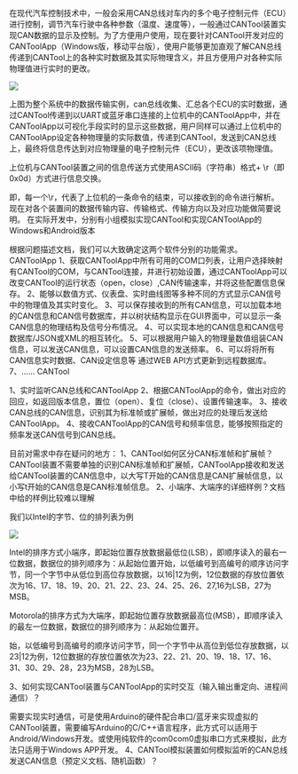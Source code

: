 在现代汽车控制技术中，一般会采用CAN总线对车内的多个电子控制元件（ECU）进行控制，调节汽车行驶中各种参数（温度、速度等），一般通过CANTool装置实现CAN数据的显示及控制。为了方便用户使用，现在要针对CANTool开发对应的CANToolApp（Windows版，移动平台版），使用户能够更加直观了解CAN总线传递到CANTool上的各种实时数据及其实际物理含义，并且方便用户对各种实际物理值进行实时的更改。

![](https://i.imgur.com/gKhwwrU.png)

上图为整个系统中的数据传输实例，can总线收集、汇总各个ECU的实时数据，通过CANTool传递到以UART或蓝牙串口连接的上位机中的CANToolApp中，并在CANToolApp以可视化手段实时的显示这些数据，用户同样可以通过上位机中的CANToolApp设定各种物理量的实际数值，传递到CANTool，发送到CAN总线上，最终将信息传达到对应物理量的电子控制元件（ECU），更改该项物理值。

上位机与CANTool装置之间的信息传送方式使用ASCII码（字符串）格式+ \r（即0x0d）方式进行信息交换。

即，每一个\r，代表了上位机的一条命令的结束，可以接收到的命令进行解析。
现在对各个装置间的数据传输内容、传输格式、传输方向以及对应功能做简要说明。
在实际开发中，分别有小组模拟实现CANTool和实现CANToolApp的Windows和Android版本

根据问题描述文档，我们可以大致确定这两个软件分别的功能需求。
CANToolApp
1、获取CANToolApp中所有可用的COM口列表，让用户选择映射有CANTool的COM，与CANTool连接，并进行初始设置，通过CANToolApp可以改变CANTool的运行状态（open，close）,CAN传输速率，并将这些配置信息保存。
2、能够以数值方式、仪表盘、实时曲线图等多种不同的方式显示CAN信号中的物理值及其实时变化。
3、可以保存接收到的所有CAN信息，可以加载本地的CAN信息和CAN信号数据库，并以树状结构显示在GUI界面中，可以显示一条CAN信息的物理结构及信号分布情况。
4、可以实现本地的CAN信息和CAN信号数据库/JSON或XML的相互转化。
5、可以根据用户输入的物理量数值组装CAN信息，可以发送CAN信息，可以设置CAN信息的发送频率。
6、可以将将所有CAN信息实时数据、CAN设定信息等 通过WEB API方式更新到远程数据库。
7、......
CANTool

1、实时监听CAN总线和CANToolApp
2、根据CANToolApp的命令，做出对应的回应，如返回版本信息，置位（open）、复位（close）、设置传输速率。
3、接收CAN总线的CAN信息，识别其为标准帧或扩展帧，做出对应的处理后发送给CANToolApp。
4、接收CANToolApp的CAN信号和频率信息，能够按照指定的频率发送CAN信号到CAN总线。


目前对需求中存在疑问的地方：
1、CANTool如何区分CAN标准帧和扩展帧？
CANTool装置不需要单独的识别CAN标准帧和扩展帧，CANToolApp接收和发送给CANTool装置的CAN信息中，以大写T开始的CAN信息是CAN扩展帧信息，以小写t开始的CAN信息是CAN标准帧信息。
2、小端序、大端序的详细样例？文档中给的样例比较难以理解

我们以Intel的字节、位的排列表为例

![](https://i.imgur.com/5JE3IqX.png)

Intel的排序方式小端序，即起始位置存放数据最低位(LSB），即顺序读入的最右一位数据，数据位的排列顺序为：从起始位置开始，以低编号到高编号的顺序访问字节，同一个字节中从低位到高位存放数据，以16|12为例，12位数据的存放位置依次为16、17、18、19、20、21、22、23、24、25、26、27,16为LSB，27为MSB。

Motorola的排序方式为大端序，即起始位置存放数据最高位(MSB），即顺序读入的最左一位数据，数据位的排列顺序为：从起始位置开。

始，以低编号到高编号的顺序访问字节，同一个字节中从高位到低位存放数据，以23|12为例，12位数据的存放位置依次为23、22、21、20、19、18、17、16、31、30、29、28，23为MSB，28为LSB。

3、如何实现CANTool装置与CANToolApp的实时交互（输入输出重定向、进程间通信）？


需要实现实时通信，可是使用Arduino的硬件配合串口/蓝牙来实现虚拟的CANTool装置，需要编写Arduino的C/C++语言程序，此方式可以适用于Android/Windows开发。或使用纯软件的com0com0虚拟串口方式来模拟，此方法只适用于Windows APP开发。
4、CANTool模拟装置如何模拟监听的CAN总线发送CAN信息（预定义文档、随机函数）？

